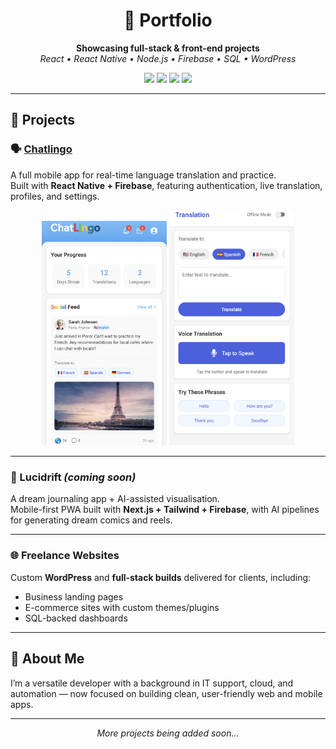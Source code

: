 <h1 align="center">💼 Portfolio</h1>
<p align="center">
  <b>Showcasing full-stack & front-end projects</b><br/>
  <i>React • React Native • Node.js • Firebase • SQL • WordPress</i>
</p>

<p align="center">
  <img src="https://img.shields.io/badge/Frontend-React%20%7C%20Tailwind-blue?style=for-the-badge"/>
  <img src="https://img.shields.io/badge/Mobile-React%20Native%20%7C%20Expo-green?style=for-the-badge"/>
  <img src="https://img.shields.io/badge/Backend-Node.js%20%7C%20Firebase-yellow?style=for-the-badge"/>
  <img src="https://img.shields.io/badge/CMS-WordPress%20%7C%20Custom%20Themes-lightgrey?style=for-the-badge"/>
</p>

---

## 📂 Projects

### 🗣️ [Chatlingo](./Chatlingo/README.md)
A full mobile app for real-time language translation and practice.  
Built with **React Native + Firebase**, featuring authentication, live translation, profiles, and settings.  
<p align="center">
  <img src="Chatlingo/screenshots/home.png" width="200"/>
  <img src="Chatlingo/screenshots/translation1.png" width="200"/>
</p>

---

### 🌌 Lucidrift *(coming soon)*  
A dream journaling app + AI-assisted visualisation.  
Mobile-first PWA built with **Next.js + Tailwind + Firebase**, with AI pipelines for generating dream comics and reels.  

---

### 🌐 Freelance Websites  
Custom **WordPress** and **full-stack builds** delivered for clients, including:  
- Business landing pages  
- E-commerce sites with custom themes/plugins  
- SQL-backed dashboards  

---

## 🚀 About Me
I’m a versatile developer with a background in IT support, cloud, and automation — now focused on building clean, user-friendly web and mobile apps.  

---

<p align="center"><i>More projects being added soon...</i></p>
